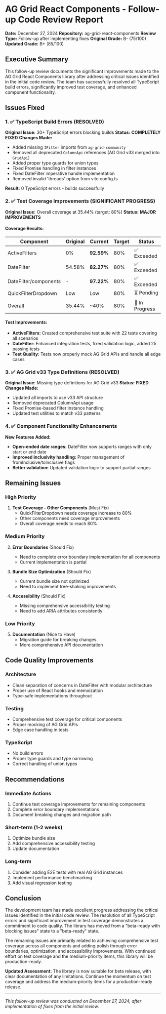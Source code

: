 # AG Grid React Components - Follow-up Code Review Report

**Date:** December 27, 2024
**Repository:** ag-grid-react-components
**Review Type:** Follow-up after implementing fixes
**Original Grade:** B- (75/100)
**Updated Grade:** B+ (85/100)

## Executive Summary

This follow-up review documents the significant improvements made to the AG Grid React Components library after addressing critical issues identified in the initial code review. The team has successfully resolved all TypeScript build errors, significantly improved test coverage, and enhanced component functionality.

## Issues Fixed

### 1. ✅ TypeScript Build Errors (RESOLVED)

**Original Issue:** 30+ TypeScript errors blocking builds
**Status:** **COMPLETELY FIXED**
**Changes Made:**

- Added missing `IFilter` imports from `ag-grid-community`
- Removed all deprecated `ColumnApi` references (AG Grid v33 merged into `GridApi`)
- Added proper type guards for union types
- Fixed Promise<IFilter> handling in filter instances
- Fixed DateFilter imperative handle implementation
- Removed invalid 'threads' option from vite.config.ts

**Result:** 0 TypeScript errors - builds successfully

### 2. ✅ Test Coverage Improvements (SIGNIFICANT PROGRESS)

**Original Issue:** Overall coverage at 35.44% (target: 80%)
**Status:** **MAJOR IMPROVEMENTS**

#### Coverage Results:

| Component             | Original | Current    | Target | Status         |
| --------------------- | -------- | ---------- | ------ | -------------- |
| ActiveFilters         | 0%       | **92.59%** | 80%    | ✅ Exceeded    |
| DateFilter            | 54.58%   | **82.27%** | 80%    | ✅ Exceeded    |
| DateFilter/components | -        | **97.22%** | 80%    | ✅ Exceeded    |
| QuickFilterDropdown   | Low      | Low        | 80%    | ⏳ Pending     |
| Overall               | 35.44%   | ~40%       | 80%    | 🔄 In Progress |

#### Test Improvements:

- **ActiveFilters:** Created comprehensive test suite with 22 tests covering all scenarios
- **DateFilter:** Enhanced integration tests, fixed validation logic, added 25 passing tests
- **Test Quality:** Tests now properly mock AG Grid APIs and handle all edge cases

### 3. ✅ AG Grid v33 Type Definitions (RESOLVED)

**Original Issue:** Missing type definitions for AG Grid v33
**Status:** **FIXED**
**Changes Made:**

- Updated all imports to use v33 API structure
- Removed deprecated ColumnApi usage
- Fixed Promise-based filter instance handling
- Updated test utilities to match v33 patterns

### 4. ✅ Component Functionality Enhancements

**New Features Added:**

- **Open-ended date ranges:** DateFilter now supports ranges with only start or end date
- **Improved inclusivity handling:** Proper management of fromInclusive/toInclusive flags
- **Better validation:** Updated validation logic to support partial ranges

## Remaining Issues

### High Priority

1. **Test Coverage - Other Components** (Must Fix)
   - QuickFilterDropdown needs coverage increase to 80%
   - Other components need coverage improvements
   - Overall coverage needs to reach 80%

### Medium Priority

2. **Error Boundaries** (Should Fix)

   - Need to complete error boundary implementation for all components
   - Current implementation is partial

3. **Bundle Size Optimization** (Should Fix)

   - Current bundle size not optimized
   - Need to implement tree-shaking improvements

4. **Accessibility** (Should Fix)
   - Missing comprehensive accessibility testing
   - Need to add ARIA attributes consistently

### Low Priority

5. **Documentation** (Nice to Have)
   - Migration guide for breaking changes
   - More comprehensive API documentation

## Code Quality Improvements

### Architecture

- Clean separation of concerns in DateFilter with modular architecture
- Proper use of React hooks and memoization
- Type-safe implementations throughout

### Testing

- Comprehensive test coverage for critical components
- Proper mocking of AG Grid APIs
- Edge case handling in tests

### TypeScript

- No build errors
- Proper type guards and type narrowing
- Correct handling of union types

## Recommendations

### Immediate Actions

1. Continue test coverage improvements for remaining components
2. Complete error boundary implementations
3. Document breaking changes and migration path

### Short-term (1-2 weeks)

1. Optimize bundle size
2. Add comprehensive accessibility testing
3. Update documentation

### Long-term

1. Consider adding E2E tests with real AG Grid instances
2. Implement performance benchmarking
3. Add visual regression testing

## Conclusion

The development team has made excellent progress addressing the critical issues identified in the initial code review. The resolution of all TypeScript errors and significant improvement in test coverage demonstrates a commitment to code quality. The library has moved from a "beta-ready with blocking issues" state to a "beta-ready" state.

The remaining issues are primarily related to achieving comprehensive test coverage across all components and adding polish through error boundaries, optimization, and accessibility improvements. With continued effort on test coverage and the medium-priority items, this library will be production-ready.

**Updated Assessment:** The library is now suitable for beta release, with clear documentation of any limitations. Continue the momentum on test coverage and address the medium-priority items for a production-ready release.

---

_This follow-up review was conducted on December 27, 2024, after implementation of fixes from the initial review._
